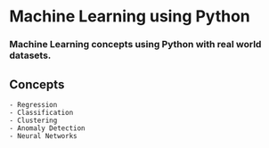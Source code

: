 # Machine Learning using Python

### Machine Learning concepts using Python with real world datasets.

## Concepts
	- Regression
	- Classification
	- Clustering
	- Anomaly Detection
	- Neural Networks
	
